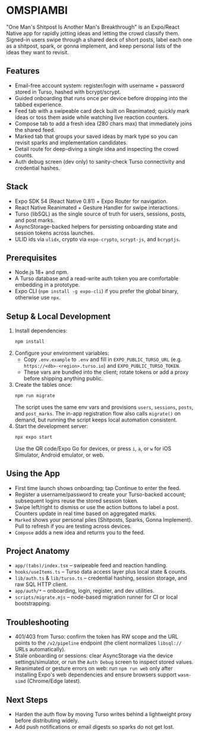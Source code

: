 ﻿# OMSPIAMBI

"One Man's Shitpost Is Another Man's Breakthrough" is an Expo/React Native app for rapidly jotting ideas and letting the crowd classify them. Signed-in users swipe through a shared deck of short posts, label each one as a shitpost, spark, or gonna implement, and keep personal lists of the ideas they want to revisit.

## Features
- Email-free account system: register/login with username + password stored in Turso, hashed with bcrypt/scrypt.
- Guided onboarding that runs once per device before dropping into the tabbed experience.
- Feed tab with a swipeable card deck built on Reanimated; quickly mark ideas or toss them aside while watching live reaction counters.
- Compose tab to add a fresh idea (280 chars max) that immediately joins the shared feed.
- Marked tab that groups your saved ideas by mark type so you can revisit sparks and implementation candidates.
- Detail route for deep-diving a single idea and inspecting the crowd counts.
- Auth debug screen (dev only) to sanity-check Turso connectivity and credential hashes.

## Stack
- Expo SDK 54 (React Native 0.81) + Expo Router for navigation.
- React Native Reanimated + Gesture Handler for swipe interactions.
- Turso (libSQL) as the single source of truth for users, sessions, posts, and post marks.
- AsyncStorage-backed helpers for persisting onboarding state and session tokens across launches.
- ULID ids via `ulidx`, crypto via `expo-crypto`, `scrypt-js`, and `bcryptjs`.

## Prerequisites
- Node.js 18+ and npm.
- A Turso database and a read-write auth token you are comfortable embedding in a prototype.
- Expo CLI (`npm install -g expo-cli`) if you prefer the global binary, otherwise use `npx`.

## Setup & Local Development
1. Install dependencies:
   ```bash
   npm install
   ```
2. Configure your environment variables:
   - Copy `.env.example` to `.env` and fill in `EXPO_PUBLIC_TURSO_URL` (e.g. `https://<db>-<region>.turso.io`) and `EXPO_PUBLIC_TURSO_TOKEN`.
   - These vars are bundled into the client; rotate tokens or add a proxy before shipping anything public.
3. Create the tables once:
   ```bash
   npm run migrate
   ```
   The script uses the same env vars and provisions `users`, `sessions`, `posts`, and `post_marks`. The in-app registration flow also calls `migrate()` on demand, but running the script keeps local automation consistent.
4. Start the development server:
   ```bash
   npx expo start
   ```
   Use the QR code/Expo Go for devices, or press `i`, `a`, or `w` for iOS Simulator, Android emulator, or web.

## Using the App
- First time launch shows onboarding; tap Continue to enter the feed.
- Register a username/password to create your Turso-backed account; subsequent logins reuse the stored session token.
- Swipe left/right to dismiss or use the action buttons to label a post. Counters update in real time based on aggregated marks.
- `Marked` shows your personal piles (Shitposts, Sparks, Gonna Implement). Pull to refresh if you are testing across devices.
- `Compose` adds a new idea and returns you to the feed.

## Project Anatomy
- `app/(tabs)/index.tsx` – swipeable feed and reaction handling.
- `hooks/useItems.ts` – Turso data access layer plus local state & counts.
- `lib/auth.ts` & `lib/turso.ts` – credential hashing, session storage, and raw SQL HTTP client.
- `app/auth/*` – onboarding, login, register, and dev utilities.
- `scripts/migrate.mjs` – node-based migration runner for CI or local bootstrapping.

## Troubleshooting
- 401/403 from Turso: confirm the token has RW scope and the URL points to the `/v2/pipeline` endpoint (the client normalizes `libsql://` URLs automatically).
- Stale onboarding or sessions: clear AsyncStorage via the device settings/simulator, or run the `Auth Debug` screen to inspect stored values.
- Reanimated or gesture errors on web: run `npm run web` only after installing Expo's web dependencies and ensure browsers support `wasm-simd` (Chrome/Edge latest).

## Next Steps
- Harden the auth flow by moving Turso writes behind a lightweight proxy before distributing widely.
- Add push notifications or email digests so sparks do not get lost.
